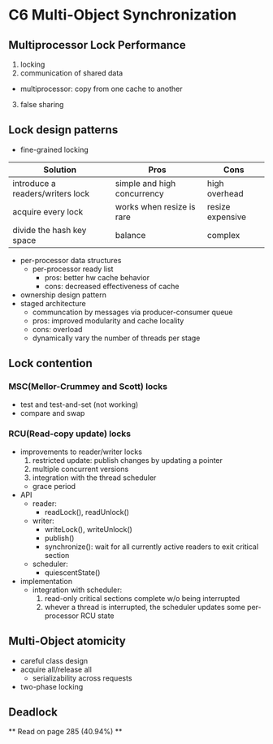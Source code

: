 # C6 Multi-Object Synchronization
## Multiprocessor Lock Performance
1. locking
2. communication of shared data
  - multiprocessor: copy from one cache to another
3. false sharing

## Lock design patterns
- fine-grained locking

| Solution                         	| Pros                        	| Cons             	|
|----------------------------------	|-----------------------------	|------------------	|
| introduce a readers/writers lock 	| simple and high concurrency 	| high overhead    	|
| acquire every lock               	| works when resize is rare   	| resize expensive 	|
| divide the hash key space        	| balance                     	| complex          	|
- per-processor data structures
  - per-processor ready list
    - pros: better hw cache behavior
    - cons: decreased effectiveness of cache
- ownership design pattern
- staged architecture
  - communcation by messages via producer-consumer queue
  - pros: improved modularity and cache locality
  - cons: overload
  - dynamically vary the number of threads per stage

## Lock contention
### MSC(Mellor-Crummey and Scott) locks
- test and test-and-set (not working)
- compare and swap

### RCU(Read-copy update) locks
- improvements to reader/writer locks
  1. restricted update: publish changes by updating a pointer
  2. multiple concurrent versions
  3. integration with the thread scheduler
    - grace period
- API
  - reader:
    - readLock(), readUnlock()
  - writer:
    - writeLock(), writeUnlock()
    - publish()
    - synchronize(): wait for all currently active readers to exit critical section
  - scheduler:
    - quiescentState()
- implementation
  - integration with scheduler:
    1. read-only critical sections complete w/o being interrupted
    2. whever a thread is interrupted, the scheduler updates some per-processor RCU state

## Multi-Object atomicity
- careful class design
- acquire all/release all
  - serializability across requests
- two-phase locking

## Deadlock

** Read on page 285 (40.94%) **
